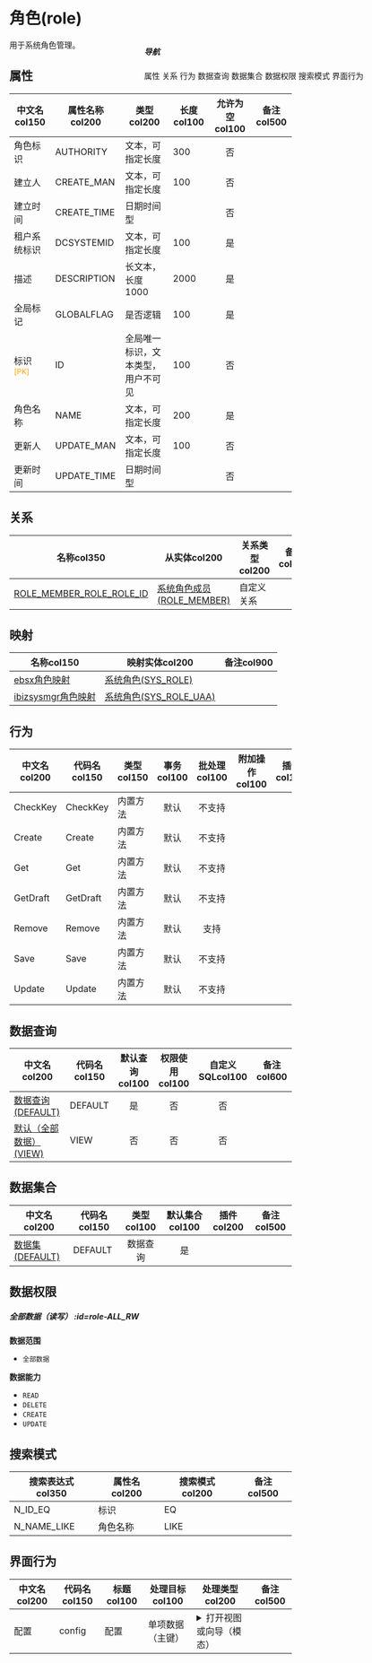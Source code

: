 # 角色(role)  <!-- {docsify-ignore-all} -->


用于系统角色管理。


## 属性
|    中文名col150 | 属性名称col200           | 类型col200     | 长度col100    |允许为空col100    |  备注col500  |
| --------   |------------| -----  | -----  | :----: | -------- |
|角色标识|AUTHORITY|文本，可指定长度|300|否||
|建立人|CREATE_MAN|文本，可指定长度|100|否||
|建立时间|CREATE_TIME|日期时间型||否||
|租户系统标识|DCSYSTEMID|文本，可指定长度|100|是||
|描述|DESCRIPTION|长文本，长度1000|2000|是||
|全局标记|GLOBALFLAG|是否逻辑|100|是||
|标识<sup class="footnote-symbol"><font color=orange>[PK]</font></sup>|ID|全局唯一标识，文本类型，用户不可见|100|否||
|角色名称|NAME|文本，可指定长度|200|是||
|更新人|UPDATE_MAN|文本，可指定长度|100|否||
|更新时间|UPDATE_TIME|日期时间型||否||


## 关系

<el-row>
<el-tabs v-model="show_der">
<el-tab-pane label="主关系" name="major">

| 名称col350     |   从实体col200 | 关系类型col200     |   备注col500  |
| -------- |---------- |------------|----- |
|[ROLE_MEMBER_ROLE_ROLE_ID](der/ROLE_MEMBER_ROLE_ROLE_ID)|[系统角色成员(ROLE_MEMBER)](module/Base/role_member)|自定义关系||


</el-tab-pane>
</el-tabs>
</el-row>

## 映射
| 名称col150    | 映射实体col200   | 备注col900  |
| -------- |----------  |----- |
|[ebsx角色映射](module/Base/role/demap/DEMap)|[系统角色(SYS_ROLE)](module/ebsx/Role)||
|[ibizsysmgr角色映射](module/Base/role/demap/DEMap2)|[系统角色(SYS_ROLE_UAA)](module/ibizsysmgr/sys_role)||

## 行为
| 中文名col200    | 代码名col150    | 类型col150    | 事务col100   | 批处理col100   | 附加操作col100  | 插件col150    |  备注col300  |
| -------- |---------- |----------- |:----:|:----:|---------| ----- | ----- |
|CheckKey|CheckKey|内置方法|默认|不支持||||
|Create|Create|内置方法|默认|不支持||||
|Get|Get|内置方法|默认|不支持||||
|GetDraft|GetDraft|内置方法|默认|不支持||||
|Remove|Remove|内置方法|默认|支持||||
|Save|Save|内置方法|默认|不支持||||
|Update|Update|内置方法|默认|不支持||||

## 数据查询
| 中文名col200    | 代码名col150    | 默认查询col100 | 权限使用col100 | 自定义SQLcol100 |  备注col600|
| --------  | --------   | :----:  |:----:  | :----:  |----- |
|[数据查询(DEFAULT)](module/Base/role/query/Default)|DEFAULT|是|否 |否 ||
|[默认（全部数据）(VIEW)](module/Base/role/query/View)|VIEW|否|否 |否 ||

## 数据集合
| 中文名col200  | 代码名col150  | 类型col100 | 默认集合col100 |   插件col200|   备注col500|
| --------  | --------   | :----:   | :----:   | ----- |----- |
|[数据集(DEFAULT)](module/Base/role/dataset/Default)|DEFAULT|数据查询|是|||

## 数据权限

##### 全部数据（读写） :id=role-ALL_RW

<p class="panel-title"><b>数据范围</b></p>

* `全部数据`

<p class="panel-title"><b>数据能力</b></p>

* `READ`
* `DELETE`
* `CREATE`
* `UPDATE`




## 搜索模式
|   搜索表达式col350   |    属性名col200    |    搜索模式col200        |备注col500  |
| -------- |------------|------------|------|
|N_ID_EQ|标识|EQ||
|N_NAME_LIKE|角色名称|LIKE||

## 界面行为
|  中文名col200 |  代码名col150 |  标题col100   |     处理目标col100   |    处理类型col200        |  备注col500       |
| --------| --------| -------- |------------|------------|------------|
| 配置 | config | 配置 |单项数据（主键）|<details><summary>打开视图或向导（模态）</summary>[角色配置](app/view/role_edit_view2)</details>||

<div style="display: block; overflow: hidden; position: fixed; top: 140px; right: 100px;">

##### 导航
<el-anchor >
<el-anchor-link :href="`#/module/Base/role?id=属性`">
  属性
</el-anchor-link>
<el-anchor-link :href="`#/module/Base/role?id=关系`">
  关系
</el-anchor-link>
<el-anchor-link :href="`#/module/Base/role?id=行为`">
  行为
</el-anchor-link>
<el-anchor-link :href="`#/module/Base/role?id=数据查询`">
  数据查询
</el-anchor-link>
<el-anchor-link :href="`#/module/Base/role?id=数据集合`">
  数据集合
</el-anchor-link>
<el-anchor-link :href="`#/module/Base/role?id=数据权限`">
  数据权限
</el-anchor-link>
<el-anchor-link :href="`#/module/Base/role?id=搜索模式`">
  搜索模式
</el-anchor-link>
<el-anchor-link :href="`#/module/Base/role?id=界面行为`">
  界面行为
</el-anchor-link>
</el-anchor>
</div>

<script>
 const { createApp } = Vue
  createApp({
    data() {
      return {
show_der:'major',


      }
    },
    methods: {
    }
  }).use(ElementPlus).mount('#app')
</script>